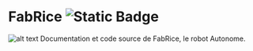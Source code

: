 # FabRice ![Static Badge](https://img.shields.io/badge/Distribution-v0.1_alpha-red)
![alt text](http://github.com/carpuplay/FabRice/media/banner.png)
Documentation et code source de FabRice, le robot Autonome.
